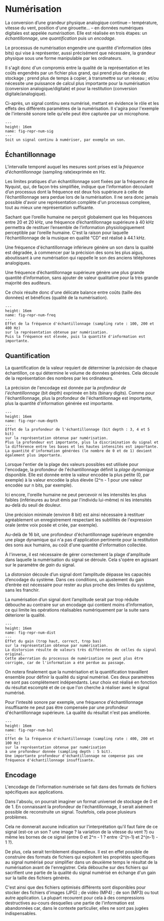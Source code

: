 # Numérisation

La conversion d’une grandeur physique analogique continue  – température, vitesse du vent, position d'une girouette… – en données numériques digitales est appelée *numérisation*. Elle est réalisée en trois étapes: un *échantillonnage*, une *quantification* puis un *encodage*.

Le processus de numérisation engendre une quantité d'information (des bits) qui vise à représenter, aussi précisément que nécessaire, la grandeur physique sous une forme manipulable par les ordinateurs. 

Il s'agit donc d'un compromis entre la qualité de la représentation et les coûts engendrés par un fichier plus grand, qui prend plus de place de stockage ; prend plus de temps à copier, à transmettre sur un réseau ; et/ou nécessite une puissance de calcul plus importante pour la numérisation (conversion analogique/digitale) et pour la restitution (conversion digitale/analogique).

Ci-après, un signal continu sera numérisé, mettant en évidence le rôle et les effets des différents paramètres de la numérisation. Il s'agira pour l'exemple de l'intensité sonore telle qu'elle peut être capturée par un microphone.


```{figure} media/numerisation-00.png
---
height: 16em
name: fig-repr-num-sig
---
Soit un signal continu à numériser, par exemple un son.
```



## Échantillonnage

L’intervalle temporel auquel les mesures sont prises est la *fréquence d’échantillonnage* (sampling rate)exprimée en Hz. 

Les limites pratiques d’un échantillonnage sont fixées par la fréquence de Nyquist, qui, de façon très simplifiée, indique que l’information découlant d’un processus dont la fréquence est deux fois supérieure à celle de l’échantillonnage sera perdue lors de la numérisation. Il ne sera donc jamais possible d'avoir une représentation complète d'un processus complexe, tout au mieux une représentation suffisante. 

Sachant que l’oreille humaine ne perçoit globalement que les fréquences entre 20 et 20 kHz, une fréquence d’échantillonnage supérieure à 40 kHz permettra de restituer l’ensemble de l’information physiologiquement perceptible par l’oreille humaine. C'est la raison pour laquelle l’échantillonnage de la musique en qualité “CD” est réalisé à 44.1 kHz. 

Une fréquence d'échantillonnage inférieure génère un son dans la qualité est dégradée, à commencer par la précision des sons les plus aigus, aboutissant à une numérisation qui rappelle le son des anciens téléphones analogiques. 

Une fréquence d’échantillonnage supérieure génère une plus grande quantité d’information, sans ajouter de valeur qualitative pour la très grande majorité des auditeurs.  

Ce choix résulte donc d'une délicate balance entre coûts (taille des données) et bénéfices (qualité de la numérisation).



```{figure} media/numerisation-01.png
---
height: 16em
name: fig-repr-num-freq
---
Effet de la fréquence d'échantillonnage (sampling rate : 100, 200 et 400 Hz) 
sur la représentation obtenue par numérisation. 
Puis la fréquence est élevée, puis la quantité d'information est importante. 

```



## Quantification

La quantification de la valeur requiert de déterminer la *précision* de chaque échantillon, ce qui détermine le volume de données générées. Cela découle de la représentation des nombres par les ordinateurs. 

La précision de l'encodage est donnée par la *profondeur de l'échantillonnage* (bit depth) exprimée en bits (binary digits). Comme pour l'échantillonnage, plus la profondeur de l'échantillonnage est importante, plus la quantité d'information générée est importante. 



```{figure} media/numerisation-02.png
---
height: 16em
name: fig-repr-num-depth
---
Effet de la profondeur de l'échantillonnage (bit depth : 3, 4 et 5 bit) 
sur la représentation obtenue par numérisation. 
Plus la profondeur est importante, plus la discrimination du signal et 
la différence entre les bases et les hautes intensités est importante.
La quantité d'information générées (le nombre de 0 et de 1) devient 
également plus importante.
```


Lorsque l'entier de la plage des valeurs possibles est utilisée pour l'encodage, la profondeur de l'échantillonnage définit la *plage dynamique* disponible. Elle est donnée entre la valeur encodée la plus petite (0, par exemple) à la valeur encodée la plus élevée (2^n - 1 pour une valeur encodée sur n bits, par exemple).

Ici encore, l'oreille humaine ne peut percevoir ni les intensités les plus faibles (inférieures au bruit émis par l'individu lui-même) ni les intensités au-delà du seuil de douleur. 

Une précision minimale (environ 8 bit) est ainsi nécessaire à restituer agréablement un enregistrement respectant les subtilités de l'expression orale (entre voix posée et criée, par exemple). 

Au-delà de 16 bit, une profondeur d'échantillonnage supérieure engendre une plage dynamique qui n'a pas d'application pertinente pour la restitution des sons aux humains, au coût d'une quantité d'information collectée.




À l'inverse, il est nécessaire de gérer correctement la plage d'amplitude dans laquelle la numérisation du signal se déroule. Cela s'opère en agissant sur le paramètre de *gain* du signal. 

La *distorsion* découle d’un signal dont l’amplitude dépasse les capacités d’encodage du système. Dans ces conditions, un ajustement du gain d’entrée est nécessaire pour rester au plus proche des limites du système, sans les franchir. 

La numérisation d’un signal dont l’amplitude serait par trop réduite débouche au contraire sur un encodage qui contient moins d’information, ce qui limite les opérations réalisables numériquement par la suite sans déteriorer la qualité.



```{figure} media/numerisation-04.png
---
height: 16em
name: fig-repr-num-dist
---
Effet du gain (trop haut, correct, trop bas) 
sur la représentation obtenue par numérisation.
La distorsion résulte de valeurs très différentes de celles du signal original. 
Cette aberration du processus de numérisation ne peut plus être corrigée, car de l'information a été perdue au passage.
```






On notera finalement que la numérisation et la quantification travaillent ensemble pour définir la qualité du signal numérisé. Ces deux paramètres ne sont pas complétement indépendants. Leur choix est réalisé en fonction du résultat escompté et de ce que l'on cherche à réaliser avec le signal numérisé. 

Pour l'intesité sonore par exemple, une fréquence d'échantillonnage insuffisante ne peut pas être compensée par une profondeur d'échantillonnage supérieure. La qualité du résultat n'est pas améliorée.


```{figure} media/numerisation-03.png
---
height: 16em
name: fig-repr-num-bal
---
Effet de la fréquence d'échantillonnage (sampling rate : 400, 200 et 100 Hz) 
sur la représentation obtenue par numérisation 
à une profondeur donnée (sampling depth : 5 bit).
Une importante profondeur d'échantillonnage ne compense pas une fréquence d'échantillonnage insuffisante.
```








## Encodage

L'encodage de l'information numérisée se fait dans des formats de fichiers spécifiques aux applications. 

Dans l'absolu, on pourrait imaginer un format universel de stockage de 0 et de 1. En connaissant la profondeur de l'échantillonnage, il serait aisément possible de reconstruite un signal. Toutefois, cela pose plusieurs problèmes. 

Cela ne donnerait aucune indication sur l'interprétation qu'il faut faire de ce signal (est-ce un son ? une image ? la variation de la vitesse du vent ?) ou même les bornes de ce signal (entre 0 et 2^n - 1 ? entre -2^(n-1) et 2^(n-1) - 1 ?).

De plus, cela serait terriblement dispendieux. Il est en effet possible de construire des formats de fichiers qui exploitent les propriétés specifiques au signal numérisé pour simplifier dans un deuxième temps le résultat de la numérisation avant de l'enregistrer. Cela débouche sur des fichiers qui sacrifient une partie de la qualité du signal numérisé en échange d'un gain sur la taille des fichiers générés. 

C'est ainsi que des fichiers optimisés différents sont disponibles pour stocker des fichiers d'images (JPG) ; de vidéo (MP4) ; de son (MP3) ou tout autre application. La plupart recourent pour cela à des compressions destructives au-cours desquelles une partie de l'information est abandonnées car, dans le contexte particulier, elles ne sont pas jugées indispensables.  
